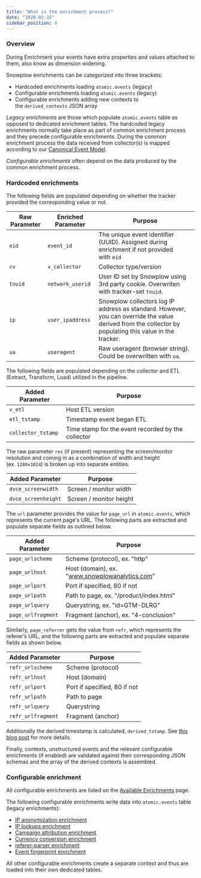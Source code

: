```yaml
---
title: "What is the enrichment process?"
date: "2020-02-15"
sidebar_position: 0
---
```


### Overview

During Enrichment your events have extra properties and values attached to them, also know as dimension widening.

Snowplow enrichments can be categorized into three brackets:

- Hardcoded enrichments loading `atomic.events` (legacy)
- Configurable enrichments loading `atomic.events` (legacy)
- Configurable enrichments adding new contexts to the `derived_contexts` JSON array

_Legacy enrichments_ are those which populate `atomic.events` table as opposed to dedicated enrichment tables. The hardcoded legacy enrichments normally take place as part of common enrichment process and they precede configurable enrichments. During the common enrichment process the data received from collector(s) is mapped according to our [Canonical Event Model](https://github.com/snowplow/snowplow/wiki/canonical-event-model).

_Configurable enrichments_ often depend on the data produced by the common enrichment process.

### [](https://github.com/snowplow/snowplow/wiki/The-enrichment-process#hardcoded-enrichment)Hardcoded enrichments

The following fields are populated depending on whether the tracker provided the corresponding value or not.

| Raw Parameter | Enriched Parameter | Purpose |
| --- | --- | --- |
| `eid` | `event_id` | The unique event identifier (UUID). Assigned during enrichment if not provided with `eid` |
| `cv` | `v_collector` | Collector type/version |
| `tnuid` | `network_userid` | User ID set by Snowplow using 3rd party cookie. Overwriten with tracker-set `tnuid`. |
| `ip` | `user_ipaddress` | Snowplow collectors log IP address as standard. However, you can override the value derived from the collector by populating this value in the tracker. |
| `ua` | `useragent` | Raw useragent (browser string). Could be overwritten with `ua`. |

The following fields are populated depending on the collector and ETL (Extract, Transform, Load) utilized in the pipeline.

| Added Parameter | Purpose |
| --- | --- |
| `v_etl` | Host ETL version |
| `etl_tstamp` | Timestamp event began ETL |
| `collector_tstamp` | Time stamp for the event recorded by the collector |

The raw parameter `res` (if present) representing the screen/monitor resolution and coming in as a combination of width and height (ex. `1280x1024`) is broken up into separate entities.

| Added Parameter | Purpose |
| --- | --- |
| `dvce_screenwidth` | Screen / monitor width |
| `dvce_screenheight` | Screen / monitor height |

The `url` parameter provides the value for `page_url` in `atomic.events`, which represents the current page's URL. The following parts are extracted and populate separate fields as outlined below.

| Added Parameter | Purpose |
| --- | --- |
| `page_urlscheme` | Scheme (protocol), ex. "http" |
| `page_urlhost` | Host (domain), ex. "www.snowplowanalytics.com" |
| `page_urlport` | Port if specified, 80 if not |
| `page_urlpath` | Path to page, ex. "/product/index.html" |
| `page_urlquery` | Querystring, ex. "id=GTM-DLRG" |
| `page_urlfragment` | Fragment (anchor), ex. "4-conclusion" |

Similarly, `page_referrer` gets the value from `refr`, which represents the referer’s URL, and the following parts are extracted and populate separate fields as shown below.

| Added Parameter | Purpose |
| --- | --- |
| `refr_urlscheme` | Scheme (protocol) |
| `refr_urlhost` | Host (domain) |
| `refr_urlport` | Port if specified, 80 if not |
| `refr_urlpath` | Path to page |
| `refr_urlquery` | Querystring |
| `refr_urlfragment` | Fragment (anchor) |

Additionally the derived timestamp is calculated, `derived_tstamp`. See [this blog post](https://snowplowanalytics.com/blog/2015/09/15/improving-snowplows-understanding-of-time/) for more details.

Finally, contexts, unstructured events and the relevant configurable enrichments (if enabled) are validated against their corresponding JSON schemas and the array of the derived contexts is assembled.

### [](https://github.com/snowplow/snowplow/wiki/The-enrichment-process#configurable-enrichment)Configurable enrichment

All configurable enrichments are listed on the [Available Enrichments](/docs/migrated/enriching-your-data/available-enrichments/) page.

The following configurable enrichments write data into `atomic.events` table (legacy enrichments):

- [IP anonymization enrichment](/docs/migrated/enriching-your-data/available-enrichments/ip-anonymization-enrichment/)
- [IP lookups enrichment](/docs/migrated/enriching-your-data/available-enrichments/ip-lookup-enrichment/)
- [Campaign attribution enrichment](/docs/migrated/enriching-your-data/available-enrichments/campaign-attribution-enrichment/)
- [Currency conversion enrichment](/docs/migrated/enriching-your-data/available-enrichments/currency-conversion-enrichment/)
- [referer-parser enrichment](/docs/migrated/enriching-your-data/available-enrichments/referrer-parser-enrichment/)
- [Event fingerprint enrichment](/docs/migrated/enriching-your-data/available-enrichments/event-fingerprint-enrichment/)

All other configurable enrichments create a separate context and thus are loaded into their own dedicated tables.

[](https://github.com/snowplow/snowplow/wiki/_Footer/_edit)
